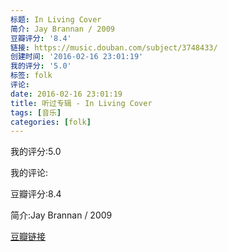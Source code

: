 ```yaml
---
标题: In Living Cover
简介: Jay Brannan / 2009
豆瓣评分: '8.4'
链接: https://music.douban.com/subject/3748433/
创建时间: '2016-02-16 23:01:19'
我的评分: '5.0'
标签: folk
评论:
date: 2016-02-16 23:01:19
title: 听过专辑 - In Living Cover
tags: [音乐]
categories: [folk]
---
```


我的评分:5.0

我的评论:

豆瓣评分:8.4

简介:Jay Brannan / 2009

[豆瓣链接](https://music.douban.com/subject/3748433/)

